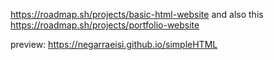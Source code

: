 https://roadmap.sh/projects/basic-html-website and also this https://roadmap.sh/projects/portfolio-website


preview: https://negarraeisi.github.io/simpleHTML

